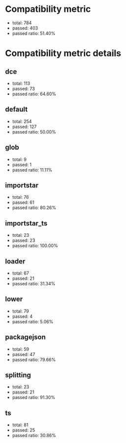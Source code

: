 # Compatibility metric
- total: 784
- passed: 403
- passed ratio: 51.40%
# Compatibility metric details
## dce
- total: 113
- passed: 73
- passed ratio: 64.60%
## default
- total: 254
- passed: 127
- passed ratio: 50.00%
## glob
- total: 9
- passed: 1
- passed ratio: 11.11%
## importstar
- total: 76
- passed: 61
- passed ratio: 80.26%
## importstar_ts
- total: 23
- passed: 23
- passed ratio: 100.00%
## loader
- total: 67
- passed: 21
- passed ratio: 31.34%
## lower
- total: 79
- passed: 4
- passed ratio: 5.06%
## packagejson
- total: 59
- passed: 47
- passed ratio: 79.66%
## splitting
- total: 23
- passed: 21
- passed ratio: 91.30%
## ts
- total: 81
- passed: 25
- passed ratio: 30.86%
